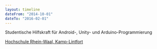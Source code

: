 ```yaml
---
layout: timeline
dateFrom: "2014-10-01"
dateTo: "2016-02-01"
---
```

Studentische Hilfskraft für Android-, Unity- und Arduino-Programmierung

<a href="https://www.hochschule-rhein-waal.de/" target="_blank">Hochschule Rhein-Waal, Kamp-Lintfort